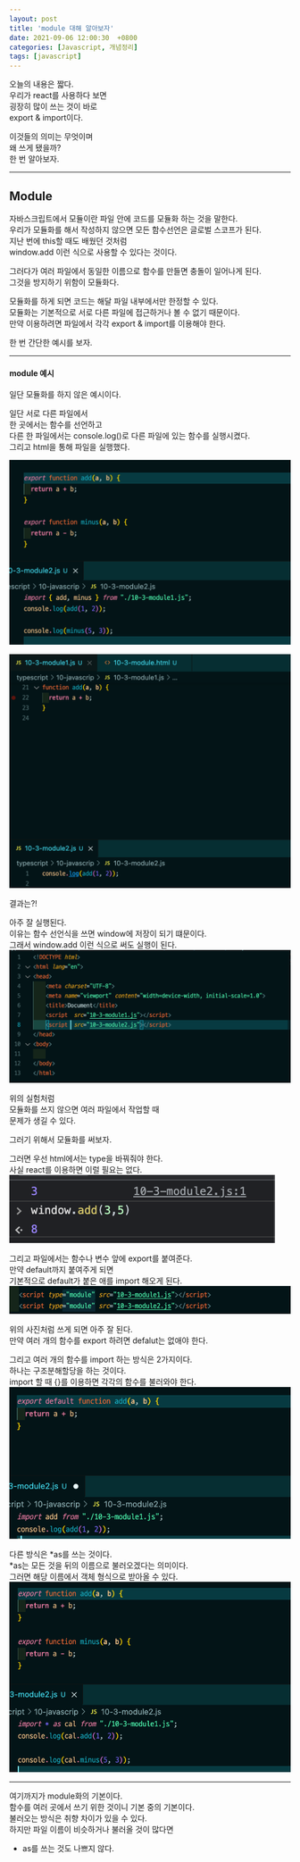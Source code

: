 ```yaml
---
layout: post
title: 'module 대해 알아보자'
date: 2021-09-06 12:00:30  +0800
categories: [Javascript, 개념정리]
tags: [javascript]
---
```


오늘의 내용은 짧다.  
우리가 react를 사용하다 보면  
굉장히 많이 쓰는 것이 바로  
export & import이다.  

이것들의 의미는 무엇이며  
왜 쓰게 됐을까?  
한 번 알아보자.  

---

## **Module**  

자바스크립트에서 모듈이란 파일 안에 코드를 모듈화 하는 것을 말한다.  
우리가 모듈화를 해서 작성하지 않으면 모든 함수선언은 글로벌 스코프가 된다.  
지난 번에 this할 때도 배웠던 것처럼  
window.add 이런 식으로 사용할 수 있다는 것이다.  

그러다가 여러 파일에서 동일한 이름으로 함수를 만들면 충돌이 일어나게 된다.  
그것을 방지하기 위함이 모듈화다.  

모듈화를 하게 되면 코드는 해달 파일 내부에서만 한정할 수 있다.  
모듈화는 기본적으로 서로 다른 파일에 접근하거나 볼 수 없기 때문이다.  
만약 이용하려면 파일에서 각각 export & import를 이용해야 한다.  

한 번 간단한 예시를 보자.  

---   

#### **module 예시**  

일단 모듈화를 하지 않은 예시이다.  

일단 서로 다른 파일에서  
한 곳에서는 함수를 선언하고  
다른 한 파일에서는 console.log()로 다른 파일에 있는 함수를 실행시켰다.  
그리고 html을 통해 파일을 실행했다.  

![image](/assets/img/sample/module1.png)  

![image](/assets/img/sample/module2.png)  

결과는?!  

아주 잘 실행된다.  
이유는 함수 선언식을 쓰면 window에 저장이 되기 떄문이다.  
그래서 window.add 이런 식으로 써도 실행이 된다.  
![image](/assets/img/sample/module3.png)  

위의 실험처럼  
모듈화를 쓰지 않으면 여러 파일에서 작업할 때  
문제가 생길 수 있다.  

그러기 위해서 모듈화를 써보자.  

그러면 우선 html에서는 type을 바꿔줘야 한다.  
사실 react를 이용하면 이럴 필요는 없다.  
![image](/assets/img/sample/module4.png)  

그리고 파일에서는 함수나 변수 앞에 export를 붙여준다.  
만약 default까지 붙여주게 되면  
기본적으로 default가 붙은 애를 import 해오게 된다.  
![image](/assets/img/sample/module5.png)  

위의 사진처럼 쓰게 되면 아주 잘 된다.  
만약 여러 개의 함수를 export 하려면 defalut는 없애야 한다.  

그리고 여러 개의 함수를 import 하는 방식은 2가지이다.  
하나는 구조분해할당을 하는 것이다.  
import 할 때 {}를 이용하면 각각의 함수를 불러와야 한다.  
![image](/assets/img/sample/module6.png)  


다른 방식은 *as를 쓰는 것이다.  
*as는 모든 것을 뒤의 이름으로 불러오겠다는 의미이다.  
그러면 해당 이름에서 객체 형식으로 받아올 수 있다.  
![image](/assets/img/sample/module7.png)  

---

여기까지가 module화의 기본이다.  
함수를 여러 곳에서 쓰기 위한 것이니 기본 중의 기본이다.  
불러오는 방식은 취향 차이가 있을 수 있다.  
하지만 파일 이름이 비슷하거나 불러올 것이 많다면  
* as를 쓰는 것도 나쁘지 않다.  

